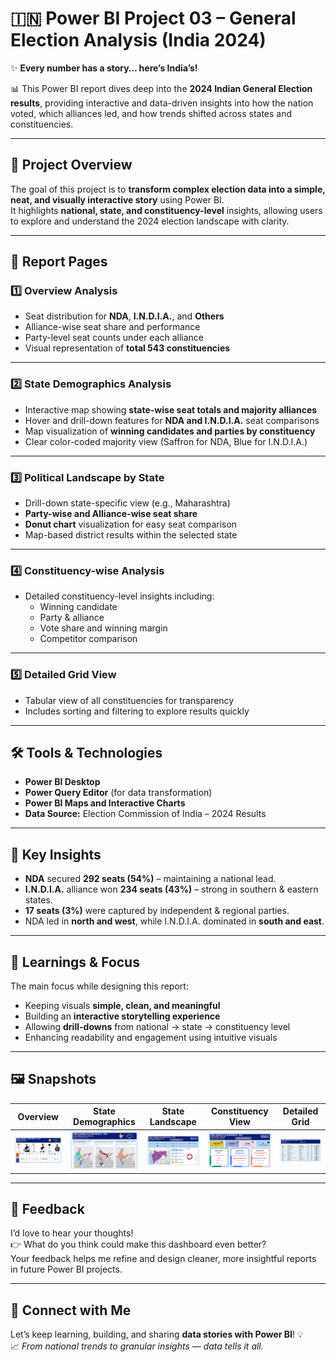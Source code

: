 # 🇮🇳 Power BI Project 03 – General Election Analysis (India 2024)

✨ **Every number has a story… here’s India’s!**

📊 This Power BI report dives deep into the **2024 Indian General Election results**, providing interactive and data-driven insights into how the nation voted, which alliances led, and how trends shifted across states and constituencies.

---

## 🧩 Project Overview

The goal of this project is to **transform complex election data into a simple, neat, and visually interactive story** using Power BI.  
It highlights **national, state, and constituency-level** insights, allowing users to explore and understand the 2024 election landscape with clarity.

---

## 📘 Report Pages

### 1️⃣ **Overview Analysis**
- Seat distribution for **NDA**, **I.N.D.I.A.**, and **Others**
- Alliance-wise seat share and performance
- Party-level seat counts under each alliance  
- Visual representation of **total 543 constituencies**

---

### 2️⃣ **State Demographics Analysis**
- Interactive map showing **state-wise seat totals and majority alliances**
- Hover and drill-down features for **NDA and I.N.D.I.A.** seat comparisons
- Map visualization of **winning candidates and parties by constituency**
- Clear color-coded majority view (Saffron for NDA, Blue for I.N.D.I.A.)

---

### 3️⃣ **Political Landscape by State**
- Drill-down state-specific view (e.g., Maharashtra)
- **Party-wise and Alliance-wise seat share**
- **Donut chart** visualization for easy seat comparison
- Map-based district results within the selected state

---

### 4️⃣ **Constituency-wise Analysis**
- Detailed constituency-level insights including:
  - Winning candidate
  - Party & alliance
  - Vote share and winning margin
  - Competitor comparison

---

### 5️⃣ **Detailed Grid View**
- Tabular view of all constituencies for transparency
- Includes sorting and filtering to explore results quickly

---

## 🛠️ Tools & Technologies

- **Power BI Desktop**
- **Power Query Editor** (for data transformation)
- **Power BI Maps and Interactive Charts**
- **Data Source:** Election Commission of India – 2024 Results

---

## 🎯 Key Insights

- **NDA** secured **292 seats (54%)** – maintaining a national lead.  
- **I.N.D.I.A.** alliance won **234 seats (43%)** – strong in southern & eastern states.  
- **17 seats (3%)** were captured by independent & regional parties.  
- NDA led in **north and west**, while I.N.D.I.A. dominated in **south and east**.  

---

## 🧠 Learnings & Focus

The main focus while designing this report:
- Keeping visuals **simple, clean, and meaningful**
- Building an **interactive storytelling experience**
- Allowing **drill-downs** from national → state → constituency level
- Enhancing readability and engagement using intuitive visuals

---

## 🖼️ Snapshots

| Overview | State Demographics | State Landscape | Constituency View | Detailed Grid |
|-----------|--------------------|------------------|-------------------|----------------|
| ![Overview](https://github.com/Yasmin-Shaik-24/PowerBI-Project-03-General-Election-Analysis/blob/main/Snapshot%20of%20Elections%20Report%20-1%20.png) | ![State Demographics](https://github.com/Yasmin-Shaik-24/PowerBI-Project-03-General-Election-Analysis/blob/main/Snapshot%20of%20Elections%20Report%20-2.png) | ![State Landscape](https://github.com/Yasmin-Shaik-24/PowerBI-Project-03-General-Election-Analysis/blob/main/Snapshot%20of%20Elections%20Report%20-%203.png) | ![Constituency](https://github.com/Yasmin-Shaik-24/PowerBI-Project-03-General-Election-Analysis/blob/main/Snapshot%20of%20Elections%20Report%20-%204%20.png) | ![Grid](https://github.com/Yasmin-Shaik-24/PowerBI-Project-03-General-Election-Analysis/blob/main/Snapshot%20of%20Elections%20Report%20-%205.png) |

---

## 💬 Feedback

I’d love to hear your thoughts!  
👉 What do you think could make this dashboard even better?  
Your feedback helps me refine and design cleaner, more insightful reports in future Power BI projects.  

---

## 🔗 Connect with Me

Let’s keep learning, building, and sharing **data stories with Power BI**! 💡  
📈 *From national trends to granular insights — data tells it all.*
